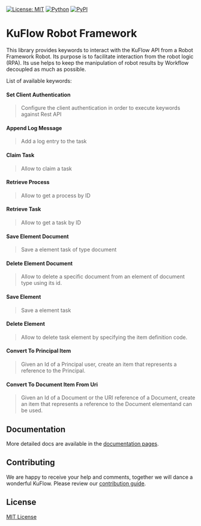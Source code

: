 [![License: MIT](https://img.shields.io/badge/License-MIT-green.svg)](https://github.com/kuflow/kuflow-sdk-python/blob/master/LICENSE)
[![Python](https://img.shields.io/pypi/pyversions/kuflow-robotframework.svg)](https://pypi.org/project/kuflow-robotframework)
[![PyPI](https://img.shields.io/pypi/v/kuflow-robotframework.svg)](https://pypi.org/project/kuflow-robotframework)

# KuFlow Robot Framework

This library provides keywords to interact with the KuFlow API from a Robot Framework Robot. Its purpose is to facilitate interaction from the robot logic (RPA). Its use helps to keep the manipulation of robot results by Workflow decoupled as much as possible.

List of available keywords:

#### Set Client Authentication

> Configure the client authentication in order to execute keywords against Rest API

#### Append Log Message

> Add a log entry to the task

#### Claim Task

> Allow to claim a task

#### Retrieve Process

> Allow to get a process by ID

#### Retrieve Task

> Allow to get a task by ID

#### Save Element Document

> Save a element task of type document

#### Delete Element Document

> Allow to delete a specific document from an element of document type using its id.

#### Save Element

> Save a element task

#### Delete Element

> Allow to delete task element by specifying the item definition code.

#### Convert To Principal Item

> Given an Id of a Principal user, create an item that represents a reference to the Principal.

#### Convert To Document Item From Uri

> Given an Id of a Document or the URI reference of a Document, create an item that represents a reference to the Document elementand can be used.

## Documentation

More detailed docs are available in the [documentation pages](https://docs.kuflow.com/developers/overview/introduction).

## Contributing

We are happy to receive your help and comments, together we will dance a wonderful KuFlow. Please review our [contribution guide](CONTRIBUTING.md).

## License

[MIT License](https://github.com/kuflow/kuflow-sdk-python/blob/master/LICENSE)
